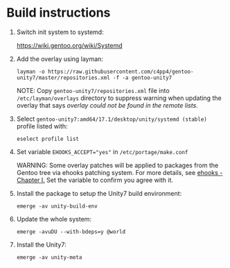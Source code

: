 # Build instructions

1. Switch init system to systemd:

   https://wiki.gentoo.org/wiki/Systemd

2. Add the overlay using layman:

   `layman -o https://raw.githubusercontent.com/c4pp4/gentoo-unity7/master/repositories.xml -f -a gentoo-unity7`

   NOTE: Copy `gentoo-unity7/repositories.xml` file into `/etc/layman/overlays` directory to suppress warning when updating the overlay that says *overlay could not be found in the remote lists*.

3. Select `gentoo-unity7:amd64/17.1/desktop/unity/systemd (stable)` profile listed with:

   `eselect profile list`

5. Set variable `EHOOKS_ACCEPT="yes"` in `/etc/portage/make.conf`

   WARNING: Some overlay patches will be applied to packages from the Gentoo tree via ehooks patching system. For more details, see [ehooks - Chapter I.][ehooks] Set the variable to confirm you agree with it.

4. Install the package to setup the Unity7 build environment:

   `emerge -av unity-build-env`

5. Update the whole system:

   `emerge -avuDU --with-bdeps=y @world`

6. Install the Unity7:

   `emerge -av unity-meta`

[//]: # (LINKS)
[ehooks]: ehooks.md
